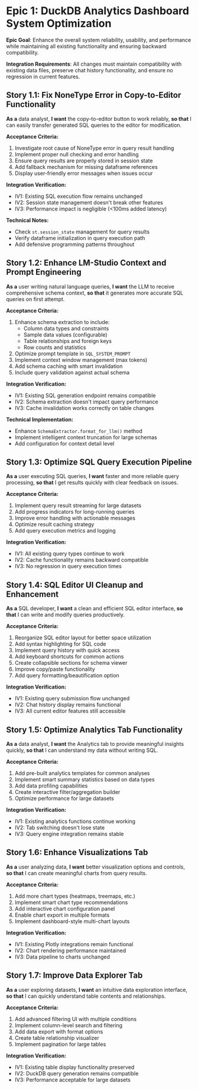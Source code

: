# Epic 1: DuckDB Analytics Dashboard System Optimization

**Epic Goal**: Enhance the overall system reliability, usability, and performance while maintaining all existing functionality and ensuring backward compatibility.

**Integration Requirements**: All changes must maintain compatibility with existing data files, preserve chat history functionality, and ensure no regression in current features.

## Story 1.1: Fix NoneType Error in Copy-to-Editor Functionality

**As a** data analyst,
**I want** the copy-to-editor button to work reliably,
**so that** I can easily transfer generated SQL queries to the editor for modification.

**Acceptance Criteria:**
1. Investigate root cause of NoneType error in query result handling
2. Implement proper null checking and error handling
3. Ensure query results are properly stored in session state
4. Add fallback mechanism for missing dataframe references
5. Display user-friendly error messages when issues occur

**Integration Verification:**
- IV1: Existing SQL execution flow remains unchanged
- IV2: Session state management doesn't break other features
- IV3: Performance impact is negligible (<100ms added latency)

**Technical Notes:**
- Check `st.session_state` management for query results
- Verify dataframe initialization in query execution path
- Add defensive programming patterns throughout

## Story 1.2: Enhance LM-Studio Context and Prompt Engineering

**As a** user writing natural language queries,
**I want** the LLM to receive comprehensive schema context,
**so that** it generates more accurate SQL queries on first attempt.

**Acceptance Criteria:**
1. Enhance schema extraction to include:
   - Column data types and constraints
   - Sample data values (configurable)
   - Table relationships and foreign keys
   - Row counts and statistics
2. Optimize prompt template in `SQL_SYSTEM_PROMPT`
3. Implement context window management (max tokens)
4. Add schema caching with smart invalidation
5. Include query validation against actual schema

**Integration Verification:**
- IV1: Existing SQL generation endpoint remains compatible
- IV2: Schema extraction doesn't impact query performance
- IV3: Cache invalidation works correctly on table changes

**Technical Implementation:**
- Enhance `SchemaExtractor.format_for_llm()` method
- Implement intelligent context truncation for large schemas
- Add configuration for context detail level

## Story 1.3: Optimize SQL Query Execution Pipeline

**As a** user executing SQL queries,
**I want** faster and more reliable query processing,
**so that** I get results quickly with clear feedback on issues.

**Acceptance Criteria:**
1. Implement query result streaming for large datasets
2. Add progress indicators for long-running queries
3. Improve error handling with actionable messages
4. Optimize result caching strategy
5. Add query execution metrics and logging

**Integration Verification:**
- IV1: All existing query types continue to work
- IV2: Cache functionality remains backward compatible
- IV3: No regression in query execution times

## Story 1.4: SQL Editor UI Cleanup and Enhancement

**As a** SQL developer,
**I want** a clean and efficient SQL editor interface,
**so that** I can write and modify queries productively.

**Acceptance Criteria:**
1. Reorganize SQL editor layout for better space utilization
2. Add syntax highlighting for SQL code
3. Implement query history with quick access
4. Add keyboard shortcuts for common actions
5. Create collapsible sections for schema viewer
6. Improve copy/paste functionality
7. Add query formatting/beautification option

**Integration Verification:**
- IV1: Existing query submission flow unchanged
- IV2: Chat history display remains functional
- IV3: All current editor features still accessible

## Story 1.5: Optimize Analytics Tab Functionality

**As a** data analyst,
**I want** the Analytics tab to provide meaningful insights quickly,
**so that** I can understand my data without writing SQL.

**Acceptance Criteria:**
1. Add pre-built analytics templates for common analyses
2. Implement smart summary statistics based on data types
3. Add data profiling capabilities
4. Create interactive filter/aggregation builder
5. Optimize performance for large datasets

**Integration Verification:**
- IV1: Existing analytics functions continue working
- IV2: Tab switching doesn't lose state
- IV3: Query engine integration remains stable

## Story 1.6: Enhance Visualizations Tab

**As a** user analyzing data,
**I want** better visualization options and controls,
**so that** I can create meaningful charts from query results.

**Acceptance Criteria:**
1. Add more chart types (heatmaps, treemaps, etc.)
2. Implement smart chart type recommendations
3. Add interactive chart configuration panel
4. Enable chart export in multiple formats
5. Implement dashboard-style multi-chart layouts

**Integration Verification:**
- IV1: Existing Plotly integrations remain functional
- IV2: Chart rendering performance maintained
- IV3: Data pipeline to charts unchanged

## Story 1.7: Improve Data Explorer Tab

**As a** user exploring datasets,
**I want** an intuitive data exploration interface,
**so that** I can quickly understand table contents and relationships.

**Acceptance Criteria:**
1. Add advanced filtering UI with multiple conditions
2. Implement column-level search and filtering
3. Add data export with format options
4. Create table relationship visualizer
5. Implement pagination for large tables

**Integration Verification:**
- IV1: Existing table display functionality preserved
- IV2: DuckDB query generation remains compatible
- IV3: Performance acceptable for large datasets
